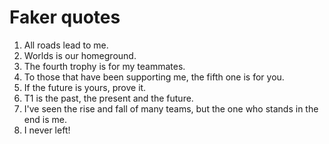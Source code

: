# Faker quotes

1. All roads lead to me.
2. Worlds is our homeground.
3. The fourth trophy is for my teammates.
4. To those that have been supporting me, the fifth one is for you.
5. If the future is yours, prove it.
6. T1 is the past, the present and the future. 
7. I've seen the rise and fall of many teams, but the one who stands in the end is me.
8. I never left!